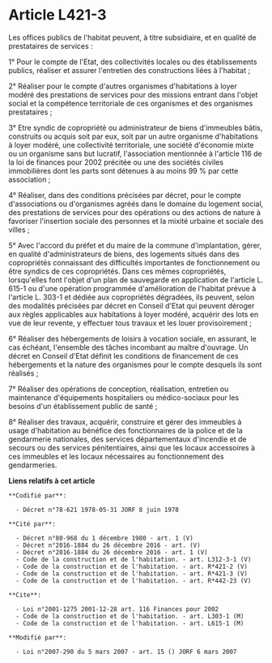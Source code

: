 # Article L421-3

Les offices publics de l'habitat peuvent, à titre subsidiaire, et en qualité de prestataires de services :

1° Pour le compte de l'Etat, des collectivités locales ou des établissements publics, réaliser et assurer l'entretien des
constructions liées à l'habitat ;

2° Réaliser pour le compte d'autres organismes d'habitations à loyer modéré des prestations de services pour des missions
entrant dans l'objet social et la compétence territoriale de ces organismes et des organismes prestataires ;

3° Etre syndic de copropriété ou administrateur de biens d'immeubles bâtis, construits ou acquis soit par eux, soit par un
autre organisme d'habitations à loyer modéré, une collectivité territoriale, une société d'économie mixte ou un organisme
sans but lucratif, l'association mentionnée à l'article 116 de la loi de finances pour 2002 précitée ou une des sociétés
civiles immobilières dont les parts sont détenues à au moins 99 % par cette association ;

4° Réaliser, dans des conditions précisées par décret, pour le compte d'associations ou d'organismes agréés dans le domaine
du logement social, des prestations de services pour des opérations ou des actions de nature à favoriser l'insertion sociale
des personnes et la mixité urbaine et sociale des villes ;

5° Avec l'accord du préfet et du maire de la commune d'implantation, gérer, en qualité d'administrateurs de biens, des
logements situés dans des copropriétés connaissant des difficultés importantes de fonctionnement ou être syndics de ces
copropriétés. Dans ces mêmes copropriétés, lorsqu'elles font l'objet d'un plan de sauvegarde en application de l'article L.
615-1 ou d'une opération programmée d'amélioration de l'habitat prévue à l'article L. 303-1 et dédiée aux copropriétés
dégradées, ils peuvent, selon des modalités précisées par décret en Conseil d'Etat qui peuvent déroger aux règles applicables
aux habitations à loyer modéré, acquérir des lots en vue de leur revente, y effectuer tous travaux et les louer
provisoirement ;

6° Réaliser des hébergements de loisirs à vocation sociale, en assurant, le cas échéant, l'ensemble des tâches incombant au
maître d'ouvrage. Un décret en Conseil d'Etat définit les conditions de financement de ces hébergements et la nature des
organismes pour le compte desquels ils sont réalisés ;

7° Réaliser des opérations de conception, réalisation, entretien ou maintenance d'équipements hospitaliers ou médico-sociaux
pour les besoins d'un établissement public de santé ;

8° Réaliser des travaux, acquérir, construire et gérer des immeubles à usage d'habitation au bénéfice des fonctionnaires de
la police et de la gendarmerie nationales, des services départementaux d'incendie et de secours ou des services
pénitentiaires, ainsi que les locaux accessoires à ces immeubles et les locaux nécessaires au fonctionnement des
gendarmeries.

**Liens relatifs à cet article**

	**Codifié par**:

	  - Décret n°78-621 1978-05-31 JORF 8 juin 1978

	**Cité par**:

	  - Décret n°80-968 du 1 décembre 1980 - art. 1 (V)
	  - Décret n°2016-1884 du 26 décembre 2016 - art. (V)
	  - Décret n°2016-1884 du 26 décembre 2016 - art. 1 (V)
	  - Code de la construction et de l'habitation. - art. L312-3-1 (V)
	  - Code de la construction et de l'habitation. - art. R*421-2 (V)
	  - Code de la construction et de l'habitation. - art. R*421-3 (V)
	  - Code de la construction et de l'habitation. - art. R*442-23 (V)

	**Cite**:

	  - Loi n°2001-1275 2001-12-28 art. 116 Finances pour 2002
	  - Code de la construction et de l'habitation. - art. L303-1 (M)
	  - Code de la construction et de l'habitation. - art. L615-1 (M)

	**Modifié par**:

	  - Loi n°2007-290 du 5 mars 2007 - art. 15 () JORF 6 mars 2007
